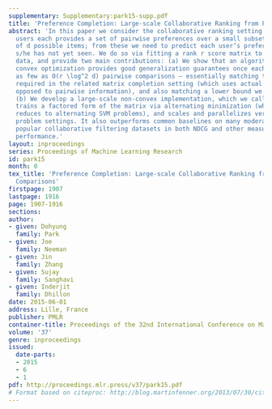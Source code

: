 ```yaml
---
supplementary: Supplementary:park15-supp.pdf
title: 'Preference Completion: Large-scale Collaborative Ranking from Pairwise Comparisons'
abstract: 'In this paper we consider the collaborative ranking setting: a pool of
  users each provides a set of pairwise preferences over a small subset of the set
  of d possible items; from these we need to predict each user’s preferences for items
  s/he has not yet seen. We do so via fitting a rank r score matrix to the pairwise
  data, and provide two main contributions: (a) We show that an algorithm based on
  convex optimization provides good generalization guarantees once each user provides
  as few as O(r \log^2 d) pairwise comparisons — essentially matching the sample complexity
  required in the related matrix completion setting (which uses actual numerical as
  opposed to pairwise information), and also matching a lower bound we establish here.
  (b) We develop a large-scale non-convex implementation, which we call AltSVM, which
  trains a factored form of the matrix via alternating minimization (which we show
  reduces to alternating SVM problems), and scales and parallelizes very well to large
  problem settings. It also outperforms common baselines on many moderately large
  popular collaborative filtering datasets in both NDCG and other measures of ranking
  performance.'
layout: inproceedings
series: Proceedings of Machine Learning Research
id: park15
month: 0
tex_title: 'Preference Completion: Large-scale Collaborative Ranking from Pairwise
  Comparisons'
firstpage: 1907
lastpage: 1916
page: 1907-1916
sections: 
author:
- given: Dohyung
  family: Park
- given: Joe
  family: Neeman
- given: Jin
  family: Zhang
- given: Sujay
  family: Sanghavi
- given: Inderjit
  family: Dhillon
date: 2015-06-01
address: Lille, France
publisher: PMLR
container-title: Proceedings of the 32nd International Conference on Machine Learning
volume: '37'
genre: inproceedings
issued:
  date-parts:
  - 2015
  - 6
  - 1
pdf: http://proceedings.mlr.press/v37/park15.pdf
# Format based on citeproc: http://blog.martinfenner.org/2013/07/30/citeproc-yaml-for-bibliographies/
---
```


